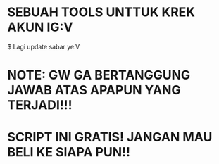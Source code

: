 # SEBUAH TOOLS UNTTUK KREK AKUN IG:V

$ Lagi update sabar ye:V












# NOTE: GW GA BERTANGGUNG JAWAB ATAS APAPUN YANG TERJADI!!!

# SCRIPT INI GRATIS! JANGAN MAU BELI KE SIAPA PUN!!
